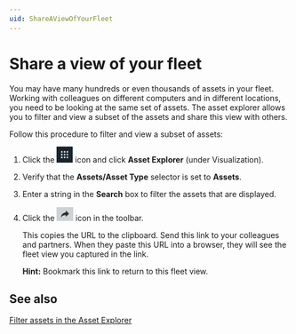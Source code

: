 ```yaml
---
uid: ShareAViewOfYourFleet 
---
```


# Share a view of your fleet

You may have many hundreds or even thousands of assets in your fleet. Working with colleagues on different computers and in different locations, you need to be looking at the same set of assets. The asset explorer allows you to filter and view a subset of the assets and share this view with others. 

Follow this procedure to filter and view a subset of assets:

1. Click the ![Menu icon](images/menu.png) icon and click **Asset Explorer** (under Visualization).

2. Verify that the **Assets/Asset Type** selector is set to **Assets**.

3. Enter a string in the **Search** box to filter the assets that are displayed.

4. Click the ![link](images/share-icon.png) icon in the toolbar. 

   This copies the URL to the clipboard. Send this link to your colleagues and partners. When they paste this URL into a browser, they will see the fleet view you captured in the link.

   **Hint:** Bookmark this link to return to this fleet view.

## See also

[Filter assets in the Asset Explorer](xref:FilterAssets)
